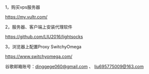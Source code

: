1，购买vps服务器

https://my.vultr.com/

2，服务器、客户端上安装代理软件

https://github.com/LIU2016/lightsocks

3，浏览器上配置Proxy SwitchyOmega

https://www.switchyomega.com/



谷歌邮箱账号：dinggege060@gmail.com 、 liu695775009@163.com




